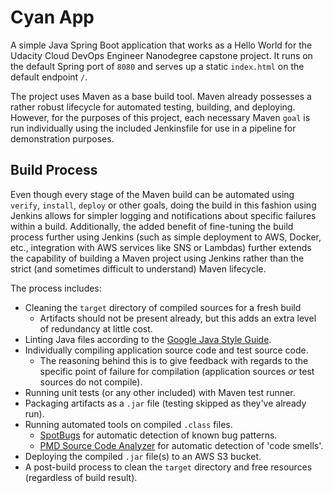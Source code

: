 # Cyan App
A simple Java Spring Boot application that works as a Hello World for the Udacity Cloud DevOps
Engineer Nanodegree capstone project. It runs on the default Spring port of `8080` and serves up a static
`index.html` on the default endpoint `/`. 

The project uses Maven as a  base build tool. Maven already possesses a rather robust lifecycle for
automated testing, building, and deploying. However, for the purposes of this project, each necessary
Maven `goal` is run individually using the included Jenkinsfile for use in a pipeline for
demonstration purposes.

## Build Process
Even though every stage of the Maven build can be automated using `verify`, `install`, `deploy` or
other goals, doing the build in this fashion using Jenkins allows for simpler logging and notifications
about specific failures within a build. Additionally, the added benefit of fine-tuning the build process
further using Jenkins (such as simple deployment to AWS, Docker, etc., integration with AWS services
like SNS or Lambdas) further extends the capability of building a Maven project using Jenkins rather
than the strict (and sometimes difficult to understand) Maven lifecycle.

The process includes:
- Cleaning the `target` directory of compiled sources for a fresh build
    - Artifacts should not be present already, but this adds an extra level of redundancy at little cost.
- Linting Java files according to the [Google Java Style Guide](https://google.github.io/styleguide/javaguide.html).
- Individually compiling application source code and test source code.
    - The reasoning behind this is to give feedback with regards to the specific point of failure for compilation (application sources _or_ test sources do not compile).
- Running unit tests (or any other included) with Maven test runner.
- Packaging artifacts as a `.jar` file (testing skipped as they've already run).
- Running automated tools on compiled `.class` files.
    - [SpotBugs](https://spotbugs.github.io/) for automatic detection of known bug patterns.
    - [PMD Source Code Analyzer](https://pmd.github.io/) for automatic detection of 'code smells'.
- Deploying the compiled `.jar` file(s) to an AWS S3 bucket.
- A post-build process to clean the `target` directory and free resources (regardless of build result).
